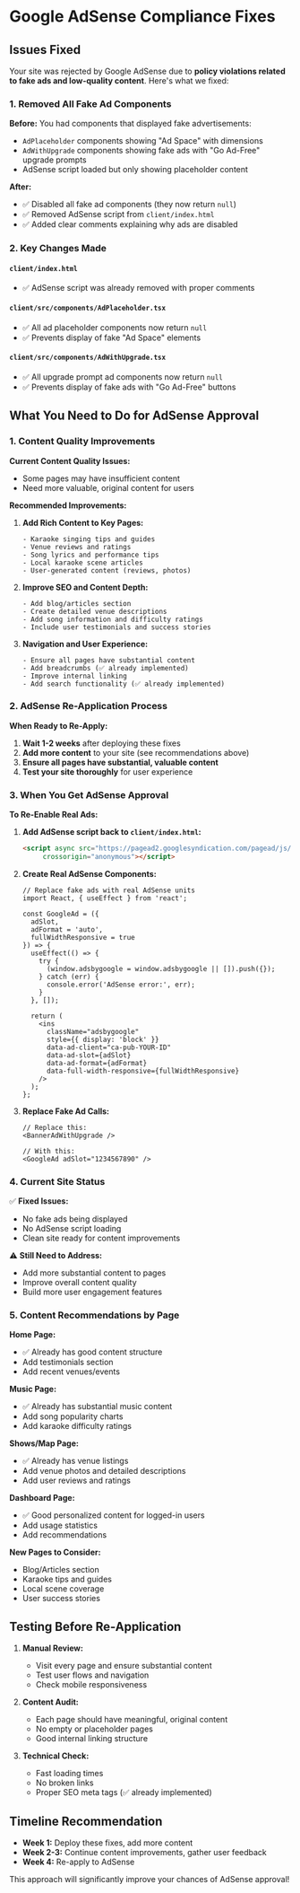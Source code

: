 # Google AdSense Compliance Fixes

## Issues Fixed

Your site was rejected by Google AdSense due to **policy violations related to fake ads and low-quality content**. Here's what we fixed:

### 1. Removed All Fake Ad Components

**Before:** You had components that displayed fake advertisements:
- `AdPlaceholder` components showing "Ad Space" with dimensions
- `AdWithUpgrade` components showing fake ads with "Go Ad-Free" upgrade prompts
- AdSense script loaded but only showing placeholder content

**After:** 
- ✅ Disabled all fake ad components (they now return `null`)
- ✅ Removed AdSense script from `client/index.html` 
- ✅ Added clear comments explaining why ads are disabled

### 2. Key Changes Made

#### `client/index.html`
- ✅ AdSense script was already removed with proper comments

#### `client/src/components/AdPlaceholder.tsx`
- ✅ All ad placeholder components now return `null`
- ✅ Prevents display of fake "Ad Space" elements

#### `client/src/components/AdWithUpgrade.tsx`
- ✅ All upgrade prompt ad components now return `null`
- ✅ Prevents display of fake ads with "Go Ad-Free" buttons

## What You Need to Do for AdSense Approval

### 1. Content Quality Improvements

**Current Content Quality Issues:**
- Some pages may have insufficient content
- Need more valuable, original content for users

**Recommended Improvements:**

1. **Add Rich Content to Key Pages:**
   ```
   - Karaoke singing tips and guides
   - Venue reviews and ratings
   - Song lyrics and performance tips
   - Local karaoke scene articles
   - User-generated content (reviews, photos)
   ```

2. **Improve SEO and Content Depth:**
   ```
   - Add blog/articles section
   - Create detailed venue descriptions
   - Add song information and difficulty ratings
   - Include user testimonials and success stories
   ```

3. **Navigation and User Experience:**
   ```
   - Ensure all pages have substantial content
   - Add breadcrumbs (✅ already implemented)
   - Improve internal linking
   - Add search functionality (✅ already implemented)
   ```

### 2. AdSense Re-Application Process

**When Ready to Re-Apply:**

1. **Wait 1-2 weeks** after deploying these fixes
2. **Add more content** to your site (see recommendations above)
3. **Ensure all pages have substantial, valuable content**
4. **Test your site thoroughly** for user experience

### 3. When You Get AdSense Approval

**To Re-Enable Real Ads:**

1. **Add AdSense script back to `client/index.html`:**
   ```html
   <script async src="https://pagead2.googlesyndication.com/pagead/js/adsbygoogle.js?client=ca-pub-YOUR-ID"
        crossorigin="anonymous"></script>
   ```

2. **Create Real AdSense Components:**
   ```tsx
   // Replace fake ads with real AdSense units
   import React, { useEffect } from 'react';

   const GoogleAd = ({ 
     adSlot, 
     adFormat = 'auto',
     fullWidthResponsive = true 
   }) => {
     useEffect(() => {
       try {
         (window.adsbygoogle = window.adsbygoogle || []).push({});
       } catch (err) {
         console.error('AdSense error:', err);
       }
     }, []);

     return (
       <ins
         className="adsbygoogle"
         style={{ display: 'block' }}
         data-ad-client="ca-pub-YOUR-ID"
         data-ad-slot={adSlot}
         data-ad-format={adFormat}
         data-full-width-responsive={fullWidthResponsive}
       />
     );
   };
   ```

3. **Replace Fake Ad Calls:**
   ```tsx
   // Replace this:
   <BannerAdWithUpgrade />
   
   // With this:
   <GoogleAd adSlot="1234567890" />
   ```

### 4. Current Site Status

✅ **Fixed Issues:**
- No fake ads being displayed
- No AdSense script loading
- Clean site ready for content improvements

⚠️ **Still Need to Address:**
- Add more substantial content to pages
- Improve overall content quality
- Build more user engagement features

### 5. Content Recommendations by Page

**Home Page:**
- ✅ Already has good content structure
- Add testimonials section
- Add recent venues/events

**Music Page:**
- ✅ Already has substantial music content
- Add song popularity charts
- Add karaoke difficulty ratings

**Shows/Map Page:**
- ✅ Already has venue listings
- Add venue photos and detailed descriptions
- Add user reviews and ratings

**Dashboard Page:**
- ✅ Good personalized content for logged-in users
- Add usage statistics
- Add recommendations

**New Pages to Consider:**
- Blog/Articles section
- Karaoke tips and guides
- Local scene coverage
- User success stories

## Testing Before Re-Application

1. **Manual Review:**
   - Visit every page and ensure substantial content
   - Test user flows and navigation
   - Check mobile responsiveness

2. **Content Audit:**
   - Each page should have meaningful, original content
   - No empty or placeholder pages
   - Good internal linking structure

3. **Technical Check:**
   - Fast loading times
   - No broken links
   - Proper SEO meta tags (✅ already implemented)

## Timeline Recommendation

- **Week 1:** Deploy these fixes, add more content
- **Week 2-3:** Continue content improvements, gather user feedback
- **Week 4:** Re-apply to AdSense

This approach will significantly improve your chances of AdSense approval!
